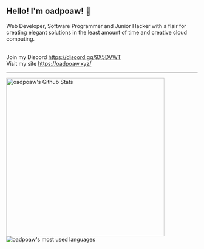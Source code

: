 ## Hello! I'm oadpoaw! 👋

Web Developer, Software Programmer and Junior Hacker with a flair for creating elegant solutions in the least amount of time and creative cloud computing.
<br /> <br />

Join my Discord https://discord.gg/9X5DVWT <br />
Visit my site https://oadpoaw.xyz/

---

<img align="left" alt="oadpoaw's Github Stats" src="https://github-readme-stats.vercel.app/api?username=oadpoaw&show_icons=true" width="416px"/>
<img align="center" alt="oadpoaw's most used languages" src="https://github-readme-stats.vercel.app/api/top-langs/?username=oadpoaw&langs_count=8&layout=compact" />
